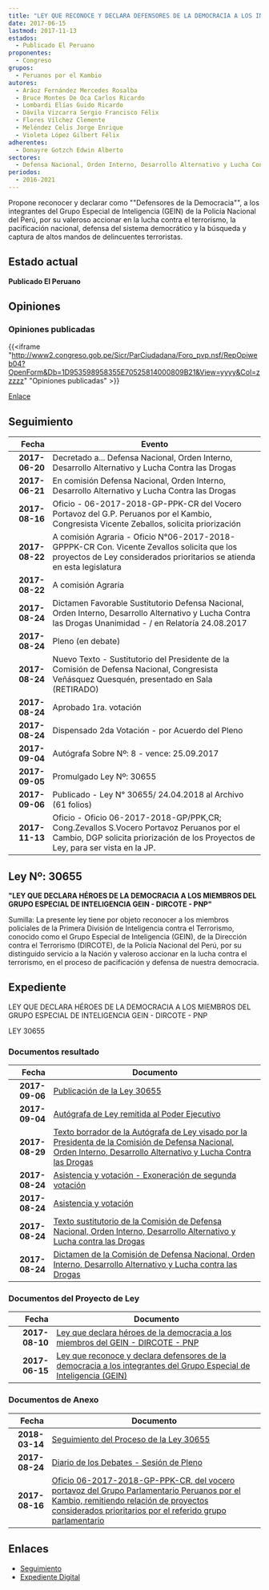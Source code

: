 ```yaml
---
title: "LEY QUE RECONOCE Y DECLARA DEFENSORES DE LA DEMOCRACIA A LOS INTEGRANTES DEL GRUPO ESPECIAL DE INTELIGENCIA (GEIN)"
date: 2017-06-15
lastmod: 2017-11-13
estados: 
  - Publicado El Peruano
proponentes: 
  - Congreso
grupos: 
  - Peruanos por el Kambio
autores: 
  - Aráoz Fernández Mercedes Rosalba
  - Bruce Montes De Oca Carlos Ricardo
  - Lombardi Elías Guido Ricardo
  - Dávila Vizcarra Sergio Francisco Félix
  - Flores Vílchez Clemente
  - Meléndez Celis Jorge Enrique
  - Violeta López Gilbert Félix
adherentes: 
  - Donayre Gotzch Edwin Alberto
sectores: 
  - Defensa Nacional, Orden Interno, Desarrollo Alternativo y Lucha Contra las Drogas
periodos: 
  - 2016-2021
---
```


Propone reconocer y declarar como ""Defensores de la Democracia"", a los integrantes del Grupo Especial de Inteligencia (GEIN) de la Policía Nacional del Perú, por su valeroso accionar en la lucha contra el terrorismo, la pacificación nacional, defensa del sistema democrático y la búsqueda y captura de altos mandos de delincuentes terroristas.


## Estado actual

**Publicado El Peruano**

## Opiniones

### Opiniones publicadas

{{<iframe "http://www2.congreso.gob.pe/Sicr/ParCiudadana/Foro_pvp.nsf/RepOpiweb04?OpenForm&Db=1D953598958355E70525814000809B21&View=yyyy&Col=zzzzz" "Opiniones publicadas" >}}

[Enlace](http://www2.congreso.gob.pe/Sicr/ParCiudadana/Foro_pvp.nsf/RepOpiweb04?OpenForm&Db=1D953598958355E70525814000809B21&View=yyyy&Col=zzzzz)

## Seguimiento

| Fecha | Evento |
|------:|--------|
| **2017-06-20** | Decretado a... Defensa Nacional, Orden Interno, Desarrollo Alternativo y Lucha Contra las Drogas|
| **2017-06-21** | En comisión Defensa Nacional, Orden Interno, Desarrollo Alternativo y Lucha Contra las Drogas|
| **2017-08-16** | Oficio - 06-2017-2018-GP-PPK-CR del Vocero Portavoz del G.P. Peruanos por el Kambio, Congresista Vicente Zeballos, solicita priorización|
| **2017-08-22** | A comisión Agraria - Oficio N°06-2017-2018-GPPPK-CR Con. Vicente Zevallos solicita que los proyectos de Ley considerados prioritarios se atienda en esta legislatura|
| **2017-08-22** | A comisión Agraria|
| **2017-08-24** | Dictamen Favorable Sustitutorio Defensa Nacional, Orden Interno, Desarrollo Alternativo y Lucha Contra las Drogas Unanimidad - / en Relatoría 24.08.2017|
| **2017-08-24** | Pleno (en debate)|
| **2017-08-24** | Nuevo Texto - Sustitutorio del Presidente de la Comisión de Defensa Nacional, Congresista Veñásquez Quesquén, presentado en Sala (RETIRADO)|
| **2017-08-24** | Aprobado 1ra. votación|
| **2017-08-24** | Dispensado 2da Votación - por Acuerdo del Pleno|
| **2017-09-04** | Autógrafa Sobre Nº: 8 - vence: 25.09.2017|
| **2017-09-05** | Promulgado Ley Nº: 30655|
| **2017-09-06** | Publicado - Ley N° 30655/ 24.04.2018 al Archivo (61 folios)|
| **2017-11-13** | Oficio - Oficio 06-2017-2018-GP/PPK,CR; Cong.Zevallos S.Vocero Portavoz Peruanos por el Cambio, DGP solicita priorización de los Proyectos de Ley, para ser vista en la JP.|

## Ley Nº: 30655

**"LEY QUE DECLARA HÉROES DE LA DEMOCRACIA A LOS MIEMBROS DEL GRUPO ESPECIAL DE INTELIGENCIA GEIN - DIRCOTE - PNP"**

Sumilla: La presente ley tiene por objeto reconocer a los miembros policiales de la Primera División de Inteligencia contra el Terrorismo, conocido como el Grupo Especial de Inteligencia (GEIN), de la Dirección contra el Terrorismo (DIRCOTE), de la Policía Nacional del Perú, por su distinguido servicio a la Nación y valeroso accionar en la lucha contra el terrorismo, en el proceso de pacificación y defensa de nuestra democracia.


## Expediente

LEY QUE DECLARA HÉROES DE LA DEMOCRACIA A LOS MIEMBROS DEL GRUPO ESPECIAL DE INTELIGENCIA GEIN - DIRCOTE - PNP

LEY 30655


### Documentos resultado

| Fecha | Documento |
|------:|--------|
| **2017-09-06** | [Publicación de la Ley 30655](http://www.leyes.congreso.gob.pe/Documentos/2016_2021/ADLP/Normas_Legales/30655-LEY.pdf) |
| **2017-09-04** | [Autógrafa de Ley remitida al Poder Ejecutivo](http://www.leyes.congreso.gob.pe/Documentos/2016_2021/ADLP/Texto_Aprobado/AU0154820170904.pdf) |
| **2017-08-29** | [Texto borrador de la Autógrafa de Ley visado por la Presidenta de la Comisión de Defensa Nacional, Orden Interno, Desarrollo Alternativo y Lucha Contra las Drogas](http://www.leyes.congreso.gob.pe/Documentos/2016_2021/Texto_Borrador_de_Autografa/BAU0154820170824.pdf) |
| **2017-08-24** | [Asistencia y votación - Exoneración de segunda votación](http://www.leyes.congreso.gob.pe/Documentos/2016_2021/Asistencia_y_Votacion/Proyectos_de_Ley/Exoneracion_de_Segunda_Votacion/AVSV0154820170824..pdf) |
| **2017-08-24** | [Asistencia y votación](http://www.leyes.congreso.gob.pe/Documentos/2016_2021/Asistencia_y_Votacion/Proyectos_de_Ley/AV0154820170824..pdf) |
| **2017-08-24** | [Texto sustitutorio de la Comisión de Defensa Nacional, Orden Interno, Desarrollo Alternativo y Lucha contra las Drogas](http://www.leyes.congreso.gob.pe/Documentos/2016_2021/Texto_Sustitutorio/Proyectos_de_Ley/TS0154820170824.pdf) |
| **2017-08-24** | [Dictamen de la Comisión de Defensa Nacional, Orden Interno, Desarrollo Alternativo y Lucha contra las Drogas](http://www.leyes.congreso.gob.pe/Documentos/2016_2021/Dictamenes/Proyectos_de_Ley/01548DC07MAY20170824..pdf) |

### Documentos del Proyecto de Ley

| Fecha | Documento |
|------:|--------|
| **2017-08-10** | [Ley que declara héroes de la democracia a los miembros del GEIN - DIRCOTE - PNP](http://www.leyes.congreso.gob.pe/Documentos/2016_2021/Proyectos_de_Ley_y_de_Resoluciones_Legislativas/PL0175820170810..PDF) |
| **2017-06-15** | [Ley que reconoce y declara defensores de la democracia a los integrantes del Grupo Especial de Inteligencia (GEIN)](http://www.leyes.congreso.gob.pe/Documentos/2016_2021/Proyectos_de_Ley_y_de_Resoluciones_Legislativas/PL0154420170615.pdf) |

### Documentos de Anexo

| Fecha | Documento |
|------:|--------|
| **2018-03-14** | [Seguimiento del Proceso de la Ley 30655](http://www.leyes.congreso.gob.pe/Documentos/2016_2021/Seguimiento_de_Proyectos_de_Ley/01548PL20180314.pdf) |
| **2017-08-24** | [Diario de los Debates - Sesión de Pleno](http://www2.congreso.gob.pe/Sicr/DiarioDebates/Publicad.nsf/SesionesPleno/05256D6E0073DFE905258187005DAE62/$FILE/PLO-2017-6.pdf) |
| **2017-08-16** | [Oficio 06-2017-2018-GP-PPK-CR, del vocero portavoz del Grupo Parlamentario Peruanos por el Kambio, remitiendo relación de proyectos considerados prioritarios por el referido grupo parlamentario](http://www.leyes.congreso.gob.pe/Documentos/2016_2021/Oficios/Grupos_Parlamentarios/OFICIO-06-2017-2018-GP-PPK-CR.pdf) |

## Enlaces 

- [Seguimiento](http://www2.congreso.gob.pe/Sicr/TraDocEstProc/CLProLey2016.nsf/f7fff46988ca05b1052578e100829cc7/1ec1b95aa4e2c32505258141005a4838?OpenDocument)
- [Expediente Digital](http://www2.congreso.gob.pehttp://www2.congreso.gob.pe/Sicr/TraDocEstProc/CLProLey2016.nsf/f7fff46988ca05b1052578e100829cc7/1ec1b95aa4e2c32505258141005a4838?OpenDocument&Click=05257FB7005EB655.eb71d0cf91d8294e05256cdf006b5706/$Body/0.1C6C)
